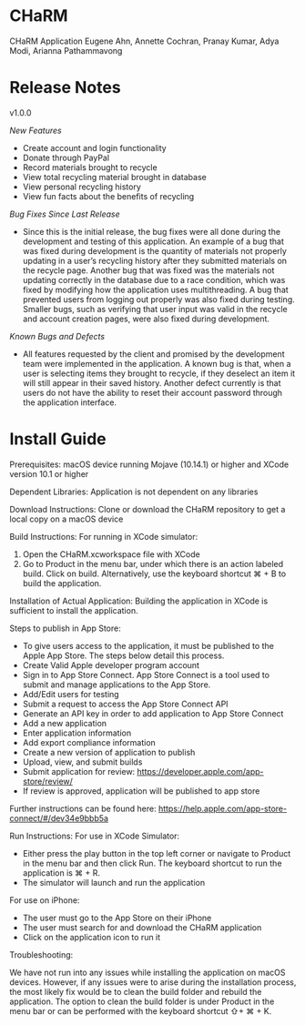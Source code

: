 # CHaRM
CHaRM Application
Eugene Ahn, Annette Cochran, Pranay Kumar, Adya Modi, Arianna Pathammavong


# Release Notes

v1.0.0

*New Features*
- Create account and login functionality
- Donate through PayPal
- Record materials brought to recycle
- View total recycling material brought in database
- View personal recycling history
- View fun facts about the benefits of recycling

*Bug Fixes Since Last Release*
- Since this is the initial release, the bug fixes were all done during the development and testing of this application. An example of a bug that was fixed during development is the quantity of materials not properly updating in a user’s recycling history after they submitted materials on the recycle page. Another bug that was fixed was the materials not updating correctly in the database due to a race condition, which was fixed by modifying how the application uses multithreading. A bug that prevented users from logging out properly was also fixed during testing. Smaller bugs, such as verifying that user input was valid in the recycle and account creation pages, were also fixed during development.

*Known Bugs and Defects*
- All features requested by the client and promised by the development team were implemented in the application. A known bug is that, when a user is selecting items they brought to recycle, if they deselect an item it will still appear in their saved history. Another defect currently is that users do not have the ability to reset their account password through the application interface. 

# Install Guide

Prerequisites: 
macOS device running Mojave (10.14.1) or higher and XCode version 10.1 or higher

Dependent Libraries: 
Application is not dependent on any libraries
 
Download Instructions:
Clone or download the CHaRM repository to get a local copy on a macOS device

Build Instructions:
For running in XCode simulator:
1. Open the CHaRM.xcworkspace file with XCode
2. Go to Product in the menu bar, under which there is an action labeled build. Click on build. Alternatively, use the keyboard shortcut ⌘ + B to build the application.

Installation of Actual Application:
Building the application in XCode is sufficient to install the application. 

Steps to publish in App Store:

- To give users access to the application, it must be published to the Apple App Store. The steps below detail this process.   
- Create Valid Apple developer program account
- Sign in to App Store Connect. App Store Connect is a tool used to submit and manage applications to the App Store. 
- Add/Edit users for testing
- Submit a request to access the App Store Connect API
- Generate an API key in order to add application to App Store Connect
- Add a new application
- Enter application information
- Add export compliance information
- Create a new version of application to publish
- Upload, view, and submit builds
- Submit application for review: https://developer.apple.com/app-store/review/
- If review is approved, application will be published to app store

Further instructions can be found here: https://help.apple.com/app-store-connect/#/dev34e9bbb5a

Run Instructions:
For use in XCode Simulator:
- Either press the play button in the top left corner or navigate to Product in the menu bar and then click Run. The keyboard shortcut to run the application is ⌘ + R. 
- The simulator will launch and run the application

For use on iPhone:
- The user must go to the App Store on their iPhone
- The user must search for and download the CHaRM application
- Click on the application icon to run it

Troubleshooting:

We have not run into any issues while installing the application on macOS devices. However, if any issues were to arise during the installation process, the most likely fix would be to clean the build folder and rebuild the application. The option to clean the build folder is under Product in the menu bar or can be performed with the keyboard shortcut ⇧+ ⌘ + K.
